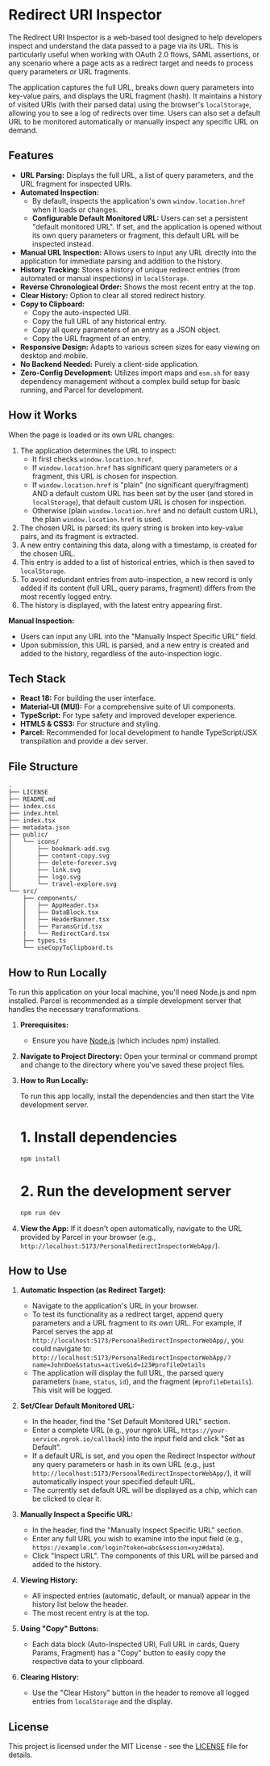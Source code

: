 
# Redirect URI Inspector

The Redirect URI Inspector is a web-based tool designed to help developers inspect and understand the data passed to a page via its URL. This is particularly useful when working with OAuth 2.0 flows, SAML assertions, or any scenario where a page acts as a redirect target and needs to process query parameters or URL fragments.

The application captures the full URL, breaks down query parameters into key-value pairs, and displays the URL fragment (hash). It maintains a history of visited URIs (with their parsed data) using the browser's `localStorage`, allowing you to see a log of redirects over time. Users can also set a default URL to be monitored automatically or manually inspect any specific URL on demand.

## Features

*   **URL Parsing:** Displays the full URL, a list of query parameters, and the URL fragment for inspected URIs.
*   **Automated Inspection:**
    *   By default, inspects the application's own `window.location.href` when it loads or changes.
    *   **Configurable Default Monitored URL:** Users can set a persistent "default monitored URL". If set, and the application is opened without its own query parameters or fragment, this default URL will be inspected instead.
*   **Manual URL Inspection:** Allows users to input any URL directly into the application for immediate parsing and addition to the history.
*   **History Tracking:** Stores a history of unique redirect entries (from automated or manual inspections) in `localStorage`.
*   **Reverse Chronological Order:** Shows the most recent entry at the top.
*   **Clear History:** Option to clear all stored redirect history.
*   **Copy to Clipboard:**
    *   Copy the auto-inspected URI.
    *   Copy the full URL of any historical entry.
    *   Copy all query parameters of an entry as a JSON object.
    *   Copy the URL fragment of an entry.
*   **Responsive Design:** Adapts to various screen sizes for easy viewing on desktop and mobile.
*   **No Backend Needed:** Purely a client-side application.
*   **Zero-Config Development:** Utilizes import maps and `esm.sh` for easy dependency management without a complex build setup for basic running, and Parcel for development.

## How it Works

When the page is loaded or its own URL changes:
1.  The application determines the URL to inspect:
    *   It first checks `window.location.href`.
    *   If `window.location.href` has significant query parameters or a fragment, this URL is chosen for inspection.
    *   If `window.location.href` is "plain" (no significant query/fragment) AND a default custom URL has been set by the user (and stored in `localStorage`), that default custom URL is chosen for inspection.
    *   Otherwise (plain `window.location.href` and no default custom URL), the plain `window.location.href` is used.
2.  The chosen URL is parsed: its query string is broken into key-value pairs, and its fragment is extracted.
3.  A new entry containing this data, along with a timestamp, is created for the chosen URL.
4.  This entry is added to a list of historical entries, which is then saved to `localStorage`.
5.  To avoid redundant entries from auto-inspection, a new record is only added if its content (full URL, query params, fragment) differs from the most recently logged entry.
6.  The history is displayed, with the latest entry appearing first.

**Manual Inspection:**
*   Users can input any URL into the "Manually Inspect Specific URL" field.
*   Upon submission, this URL is parsed, and a new entry is created and added to the history, regardless of the auto-inspection logic.

## Tech Stack

*   **React 18:** For building the user interface.
*   **Material-UI (MUI):** For a comprehensive suite of UI components.
*   **TypeScript:** For type safety and improved developer experience.
*   **HTML5 & CSS3:** For structure and styling.
*   **Parcel:** Recommended for local development to handle TypeScript/JSX transpilation and provide a dev server.

## File Structure

```
.
├── LICENSE
├── README.md
├── index.css
├── index.html
├── index.tsx
├── metadata.json
├── public/
│   └── icons/
│       ├── bookmark-add.svg
│       ├── content-copy.svg
│       ├── delete-forever.svg
│       ├── link.svg
│       ├── logo.svg
│       └── travel-explore.svg
└── src/
    ├── components/
    │   ├── AppHeader.tsx
    │   ├── DataBlock.tsx
    │   ├── HeaderBanner.tsx
    │   ├── ParamsGrid.tsx
    |   └── RedirectCard.tsx
    ├── types.ts
    └── useCopyToClipboard.ts
```

## How to Run Locally

To run this application on your local machine, you'll need Node.js and npm installed. Parcel is recommended as a simple development server that handles the necessary transformations.

1.  **Prerequisites:**
    *   Ensure you have [Node.js](https://nodejs.org/) (which includes npm) installed.

2.  **Navigate to Project Directory:**
    Open your terminal or command prompt and change to the directory where you've saved these project files.

3.  **How to Run Locally:**

    To run this app locally, install the dependencies and then start the Vite development server.
    # 1. Install dependencies
    ```bash
    npm install
    ```

    # 2. Run the development server
    ```bash
    npm run dev
    ```
4.  **View the App:**
    If it doesn't open automatically, navigate to the URL provided by Parcel in your browser (e.g., `http://localhost:5173/PersonalRedirectInspectorWebApp/`).

## How to Use

1.  **Automatic Inspection (as Redirect Target):**
    *   Navigate to the application's URL in your browser.
    *   To test its functionality as a redirect target, append query parameters and a URL fragment to its *own* URL. For example, if Parcel serves the app at `http://localhost:5173/PersonalRedirectInspectorWebApp/`, you could navigate to:
        `http://localhost:5173/PersonalRedirectInspectorWebApp/?name=JohnDoe&status=active&id=123#profileDetails`
    *   The application will display the full URL, the parsed query parameters (`name`, `status`, `id`), and the fragment (`#profileDetails`). This visit will be logged.

2.  **Set/Clear Default Monitored URL:**
    *   In the header, find the "Set Default Monitored URL" section.
    *   Enter a complete URL (e.g., your ngrok URL, `https://your-service.ngrok.io/callback`) into the input field and click "Set as Default".
    *   If a default URL is set, and you open the Redirect Inspector *without* any query parameters or hash in its own URL (e.g., just `http://localhost:5173/PersonalRedirectInspectorWebApp/`), it will automatically inspect your specified default URL.
    *   The currently set default URL will be displayed as a chip, which can be clicked to clear it.

3.  **Manually Inspect a Specific URL:**
    *   In the header, find the "Manually Inspect Specific URL" section.
    *   Enter any full URL you wish to examine into the input field (e.g., `https://example.com/login?token=abc&session=xyz#data`).
    *   Click "Inspect URL". The components of this URL will be parsed and added to the history.

4.  **Viewing History:**
    *   All inspected entries (automatic, default, or manual) appear in the history list below the header.
    *   The most recent entry is at the top.

5.  **Using "Copy" Buttons:**
    *   Each data block (Auto-Inspected URI, Full URL in cards, Query Params, Fragment) has a "Copy" button to easily copy the respective data to your clipboard.

6.  **Clearing History:**
    *   Use the "Clear History" button in the header to remove all logged entries from `localStorage` and the display.

## License

This project is licensed under the MIT License - see the [LICENSE](LICENSE) file for details.